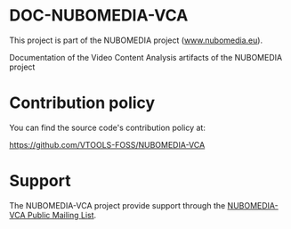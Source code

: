 # DOC-NUBOMEDIA-VCA

This project is part of the NUBOMEDIA project (www.nubomedia.eu).

Documentation of the Video Content Analysis artifacts of the NUBOMEDIA project

# Contribution policy

You can find the source code's contribution policy at: 

https://github.com/VTOOLS-FOSS/NUBOMEDIA-VCA

# Support

The NUBOMEDIA-VCA project provide support through the [NUBOMEDIA-VCA Public Mailing List].

[NUBOMEDIA-VCA Public Mailing List]: https://groups.google.com/d/forum/nubomedia-vca

